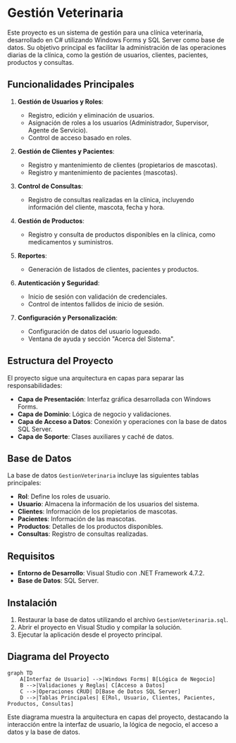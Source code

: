 # Gestión Veterinaria

Este proyecto es un sistema de gestión para una clínica veterinaria, desarrollado en C# utilizando Windows Forms y SQL Server como base de datos. Su objetivo principal es facilitar la administración de las operaciones diarias de la clínica, como la gestión de usuarios, clientes, pacientes, productos y consultas.

## Funcionalidades Principales

1. **Gestión de Usuarios y Roles**:
   - Registro, edición y eliminación de usuarios.
   - Asignación de roles a los usuarios (Administrador, Supervisor, Agente de Servicio).
   - Control de acceso basado en roles.

2. **Gestión de Clientes y Pacientes**:
   - Registro y mantenimiento de clientes (propietarios de mascotas).
   - Registro y mantenimiento de pacientes (mascotas).

3. **Control de Consultas**:
   - Registro de consultas realizadas en la clínica, incluyendo información del cliente, mascota, fecha y hora.

4. **Gestión de Productos**:
   - Registro y consulta de productos disponibles en la clínica, como medicamentos y suministros.

5. **Reportes**:
   - Generación de listados de clientes, pacientes y productos.

6. **Autenticación y Seguridad**:
   - Inicio de sesión con validación de credenciales.
   - Control de intentos fallidos de inicio de sesión.

7. **Configuración y Personalización**:
   - Configuración de datos del usuario logueado.
   - Ventana de ayuda y sección "Acerca del Sistema".

## Estructura del Proyecto

El proyecto sigue una arquitectura en capas para separar las responsabilidades:

- **Capa de Presentación**: Interfaz gráfica desarrollada con Windows Forms.
- **Capa de Dominio**: Lógica de negocio y validaciones.
- **Capa de Acceso a Datos**: Conexión y operaciones con la base de datos SQL Server.
- **Capa de Soporte**: Clases auxiliares y caché de datos.

## Base de Datos

La base de datos `GestionVeterinaria` incluye las siguientes tablas principales:

- **Rol**: Define los roles de usuario.
- **Usuario**: Almacena la información de los usuarios del sistema.
- **Clientes**: Información de los propietarios de mascotas.
- **Pacientes**: Información de las mascotas.
- **Productos**: Detalles de los productos disponibles.
- **Consultas**: Registro de consultas realizadas.

## Requisitos

- **Entorno de Desarrollo**: Visual Studio con .NET Framework 4.7.2.
- **Base de Datos**: SQL Server.

## Instalación

1. Restaurar la base de datos utilizando el archivo `GestionVeterinaria.sql`.
2. Abrir el proyecto en Visual Studio y compilar la solución.
3. Ejecutar la aplicación desde el proyecto principal.

## Diagrama del Proyecto

```mermaid
graph TD
    A[Interfaz de Usuario] -->|Windows Forms| B[Lógica de Negocio]
    B -->|Validaciones y Reglas| C[Acceso a Datos]
    C -->|Operaciones CRUD| D[Base de Datos SQL Server]
    D -->|Tablas Principales| E[Rol, Usuario, Clientes, Pacientes, Productos, Consultas]
```
Este diagrama muestra la arquitectura en capas del proyecto, destacando la interacción entre la interfaz de usuario, la lógica de negocio, el acceso a datos y la base de datos.
